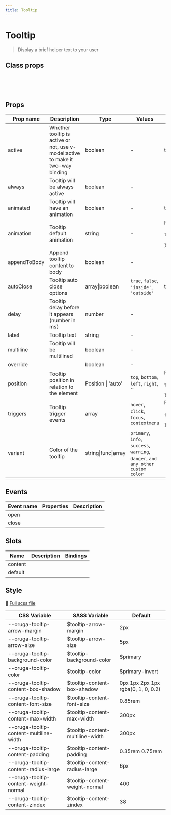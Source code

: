 ```yaml
---
title: Tooltip
---
```


# Tooltip

<div class="vp-doc">

> Display a brief helper text to your user

<Carbon />
</div>
<example-tooltip />

## Class props

<br />

<inspector-tooltip-viewer />

<br />
<br />

<div class="vp-doc">

## Props

| Prop name    | Description                                                                     | Type                | Values                                                                                                                                                                        | Default                                                                                                                                    |
| ------------ | ------------------------------------------------------------------------------- | ------------------- | ----------------------------------------------------------------------------------------------------------------------------------------------------------------------------- | ------------------------------------------------------------------------------------------------------------------------------------------ |
| active       | Whether tooltip is active or not, use v-model:active to make it two-way binding | boolean             | -                                                                                                                                                                             | true                                                                                                                                       |
| always       | Tooltip will be always active                                                   | boolean             | -                                                                                                                                                                             |                                                                                                                                            |
| animated     | Tooltip will have an animation                                                  | boolean             | -                                                                                                                                                                             | true                                                                                                                                       |
| animation    | Tooltip default animation                                                       | string              | -                                                                                                                                                                             | <div>From <b>config</b></div><br><code style='white-space: nowrap; padding: 0;'> tooltip: {<br>&nbsp;&nbsp;animation: 'fade'<br>}</code>   |
| appendToBody | Append tooltip content to body                                                  | boolean             | -                                                                                                                                                                             |                                                                                                                                            |
| autoClose    | Tooltip auto close options                                                      | array\|boolean      | `true`, `false`, `'inside'`, `'outside'`                                                                                                                                      | true                                                                                                                                       |
| delay        | Tooltip delay before it appears (number in ms)                                  | number              | -                                                                                                                                                                             |                                                                                                                                            |
| label        | Tooltip text                                                                    | string              | -                                                                                                                                                                             |                                                                                                                                            |
| multiline    | Tooltip will be multilined                                                      | boolean             | -                                                                                                                                                                             |                                                                                                                                            |
| override     |                                                                                 | boolean             | -                                                                                                                                                                             |                                                                                                                                            |
| position     | Tooltip position in relation to the element                                     | Position \| 'auto'  | `top`, `bottom`, `left`, `right`, `` | <div>From <b>config</b></div><br><code style='white-space: nowrap; padding: 0;'> tooltip: {<br>&nbsp;&nbsp;position: 'top'<br>}</code> |
| triggers     | Tooltip trigger events                                                          | array               | `hover`, `click`, `focus`, `contextmenu`                                                                                                                                      | <div>From <b>config</b></div><br><code style='white-space: nowrap; padding: 0;'> tooltip: {<br>&nbsp;&nbsp;triggers: ['hover']<br>}</code> |
| variant      | Color of the tooltip                                                            | string\|func\|array | `primary`, `info`, `success`, `warning`, `danger`, `and any other custom color`                                                                                               |                                                                                                                                            |

## Events

| Event name | Properties | Description |
| ---------- | ---------- | ----------- |
| open       |            |
| close      |            |

## Slots

| Name    | Description | Bindings |
| ------- | ----------- | -------- |
| content |             |          |
| default |             |          |

## Style

📄 [Full scss file](https://github.com/oruga-ui/oruga/blob/master/packages/oruga/src/scss/components/_tooltip.scss)

| CSS Variable                            | SASS Variable                     | Default                            |
| --------------------------------------- | --------------------------------- | ---------------------------------- |
| --oruga-tooltip-arrow-margin            | \$tooltip-arrow-margin            | 2px                                |
| --oruga-tooltip-arrow-size              | \$tooltip-arrow-size              | 5px                                |
| --oruga-tooltip-background-color        | \$tooltip-background-color        | \$primary                          |
| --oruga-tooltip-color                   | \$tooltip-color                   | \$primary-invert                   |
| --oruga-tooltip-content-box-shadow      | \$tooltip-content-box-shadow      | 0px 1px 2px 1px rgba(0, 1, 0, 0.2) |
| --oruga-tooltip-content-font-size       | \$tooltip-content-font-size       | 0.85rem                            |
| --oruga-tooltip-content-max-width       | \$tooltip-content-max-width       | 300px                              |
| --oruga-tooltip-content-multiline-width | \$tooltip-content-multiline-width | 300px                              |
| --oruga-tooltip-content-padding         | \$tooltip-content-padding         | 0.35rem 0.75rem                    |
| --oruga-tooltip-content-radius-large    | \$tooltip-content-radius-large    | 6px                                |
| --oruga-tooltip-content-weight-normal   | \$tooltip-content-weight-normal   | 400                                |
| --oruga-tooltip-content-zindex          | \$tooltip-content-zindex          | 38                                 |

</div>
